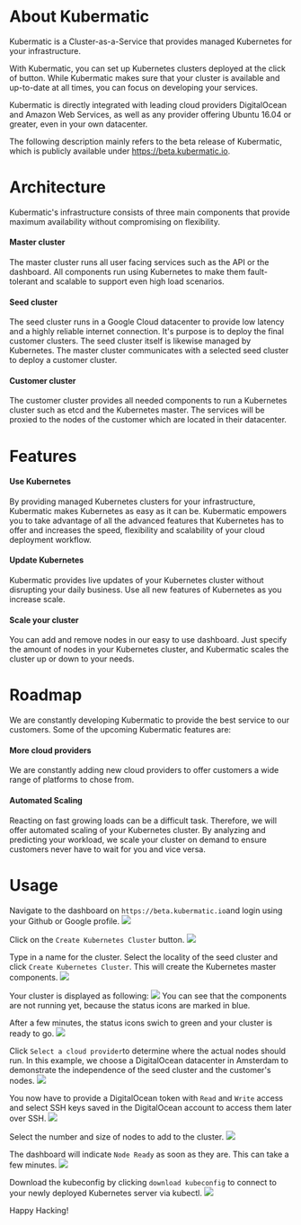 # About Kubermatic
Kubermatic is a Cluster-as-a-Service that provides managed Kubernetes for your infrastructure. 

With Kubermatic, you can set up Kubernetes clusters deployed at the click of button. 
While Kubermatic makes sure that your cluster is available and up-to-date at all times, you can focus on developing your services. 

Kubermatic is directly integrated with leading cloud providers DigitalOcean and Amazon Web Services, as well as any provider offering Ubuntu 16.04 or greater, even in your own datacenter. 

The following description mainly refers to the beta release of Kubermatic, which is publicly available under https://beta.kubermatic.io.

# Architecture
Kubermatic's infrastructure consists of three main components that provide maximum availability without compromising on flexibility.

#### Master cluster
The master cluster runs all user facing services such as the API or the dashboard. 
All components run using Kubernetes to make them fault-tolerant and scalable to support even high load scenarios.

#### Seed cluster
The seed cluster runs in a Google Cloud datacenter to provide low latency and a highly reliable internet connection. 
It's purpose is to deploy the final customer clusters.
The seed cluster itself is likewise managed by Kubernetes.
The master cluster communicates with a selected seed cluster to deploy a customer cluster.

#### Customer cluster
The customer cluster provides all needed components to run a Kubernetes cluster such as etcd and the Kubernetes master.
The services will be proxied to the nodes of the customer which are located in their datacenter.

# Features
#### Use Kubernetes
By providing managed Kubernetes clusters for your infrastructure, Kubermatic makes Kubernetes as easy as it can be.
Kubermatic empowers you to take advantage of all the advanced features that Kubernetes has to offer and increases the speed, flexibility and scalability of your cloud deployment workflow. 

#### Update Kubernetes
Kubermatic provides live updates of your Kubernetes cluster without disrupting your daily business.
Use all new features of Kubernetes as you increase scale.

#### Scale your cluster
You can add and remove nodes in our easy to use dashboard. 
Just specify the amount of nodes in your Kubernetes cluster, and Kubermatic scales the cluster up or down to your needs.

# Roadmap
We are constantly developing Kubermatic to provide the best service to our customers. Some of the upcoming Kubermatic features are:

#### More cloud providers
We are constantly adding new cloud providers to offer customers a wide range of platforms to chose from.  

#### Automated Scaling
Reacting on fast growing loads can be a difficult task. Therefore,  we will offer automated scaling of your Kubernetes cluster.
By analyzing and predicting your workload, we scale your cluster on demand to ensure customers never have to wait for you and vice versa.

# Usage
Navigate to the dashboard on `https://beta.kubermatic.io`and login using your Github or Google profile.
![](usage/login.png "")

Click on the `Create Kubernetes Cluster` button.
![](usage/startpage.png "")

Type in a name for the cluster.
Select the locality of the seed cluster and click `Create Kubernetes Cluster`.
This will create the Kubernetes master components.
![](usage/create_cluster.png "")

Your cluster is displayed as following:
![](usage/wait_cluster.png "")
You can see that the components are not running yet, because the status icons are marked in blue. 

After a few minutes, the status icons swich to green and your cluster is ready to go.
![](usage/cluster_ready.png "")

Click `Select a cloud provider`to determine where the actual nodes should run.
In this example, we choose a DigitalOcean datacenter in Amsterdam to demonstrate the independence of the seed cluster and the customer's nodes.
![](usage/select_provider_1.png "")

You now have to provide a DigitalOcean token with `Read` and `Write` access and select SSH keys saved in the DigitalOcean account to access them later over SSH.
![](usage/select_provider_2.png "")

Select the number and size of nodes to add to the cluster.
![](usage/create_nodes.png "")

The dashboard will indicate `Node Ready` as soon as they are. This can take a few minutes.
![](usage/wait_node.png "")

Download the kubeconfig by clicking `download kubeconfig` to connect to your newly deployed Kubernetes server via kubectl.
![](usage/terminal_nodes_list.png "")

Happy Hacking!
